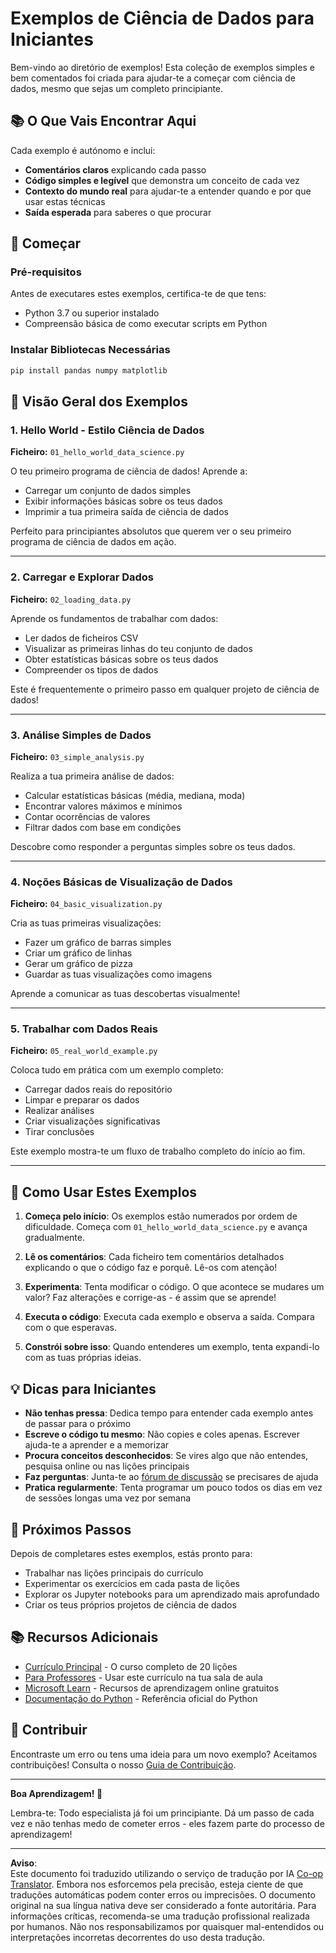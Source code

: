 <!--
CO_OP_TRANSLATOR_METADATA:
{
  "original_hash": "9bef7fd96c8f262339933117d9b3e342",
  "translation_date": "2025-10-03T13:00:51+00:00",
  "source_file": "examples/README.md",
  "language_code": "pt"
}
-->
# Exemplos de Ciência de Dados para Iniciantes

Bem-vindo ao diretório de exemplos! Esta coleção de exemplos simples e bem comentados foi criada para ajudar-te a começar com ciência de dados, mesmo que sejas um completo principiante.

## 📚 O Que Vais Encontrar Aqui

Cada exemplo é autónomo e inclui:
- **Comentários claros** explicando cada passo
- **Código simples e legível** que demonstra um conceito de cada vez
- **Contexto do mundo real** para ajudar-te a entender quando e por que usar estas técnicas
- **Saída esperada** para saberes o que procurar

## 🚀 Começar

### Pré-requisitos
Antes de executares estes exemplos, certifica-te de que tens:
- Python 3.7 ou superior instalado
- Compreensão básica de como executar scripts em Python

### Instalar Bibliotecas Necessárias
```bash
pip install pandas numpy matplotlib
```

## 📖 Visão Geral dos Exemplos

### 1. Hello World - Estilo Ciência de Dados
**Ficheiro:** `01_hello_world_data_science.py`

O teu primeiro programa de ciência de dados! Aprende a:
- Carregar um conjunto de dados simples
- Exibir informações básicas sobre os teus dados
- Imprimir a tua primeira saída de ciência de dados

Perfeito para principiantes absolutos que querem ver o seu primeiro programa de ciência de dados em ação.

---

### 2. Carregar e Explorar Dados
**Ficheiro:** `02_loading_data.py`

Aprende os fundamentos de trabalhar com dados:
- Ler dados de ficheiros CSV
- Visualizar as primeiras linhas do teu conjunto de dados
- Obter estatísticas básicas sobre os teus dados
- Compreender os tipos de dados

Este é frequentemente o primeiro passo em qualquer projeto de ciência de dados!

---

### 3. Análise Simples de Dados
**Ficheiro:** `03_simple_analysis.py`

Realiza a tua primeira análise de dados:
- Calcular estatísticas básicas (média, mediana, moda)
- Encontrar valores máximos e mínimos
- Contar ocorrências de valores
- Filtrar dados com base em condições

Descobre como responder a perguntas simples sobre os teus dados.

---

### 4. Noções Básicas de Visualização de Dados
**Ficheiro:** `04_basic_visualization.py`

Cria as tuas primeiras visualizações:
- Fazer um gráfico de barras simples
- Criar um gráfico de linhas
- Gerar um gráfico de pizza
- Guardar as tuas visualizações como imagens

Aprende a comunicar as tuas descobertas visualmente!

---

### 5. Trabalhar com Dados Reais
**Ficheiro:** `05_real_world_example.py`

Coloca tudo em prática com um exemplo completo:
- Carregar dados reais do repositório
- Limpar e preparar os dados
- Realizar análises
- Criar visualizações significativas
- Tirar conclusões

Este exemplo mostra-te um fluxo de trabalho completo do início ao fim.

---

## 🎯 Como Usar Estes Exemplos

1. **Começa pelo início**: Os exemplos estão numerados por ordem de dificuldade. Começa com `01_hello_world_data_science.py` e avança gradualmente.

2. **Lê os comentários**: Cada ficheiro tem comentários detalhados explicando o que o código faz e porquê. Lê-os com atenção!

3. **Experimenta**: Tenta modificar o código. O que acontece se mudares um valor? Faz alterações e corrige-as - é assim que se aprende!

4. **Executa o código**: Executa cada exemplo e observa a saída. Compara com o que esperavas.

5. **Constrói sobre isso**: Quando entenderes um exemplo, tenta expandi-lo com as tuas próprias ideias.

## 💡 Dicas para Iniciantes

- **Não tenhas pressa**: Dedica tempo para entender cada exemplo antes de passar para o próximo
- **Escreve o código tu mesmo**: Não copies e coles apenas. Escrever ajuda-te a aprender e a memorizar
- **Procura conceitos desconhecidos**: Se vires algo que não entendes, pesquisa online ou nas lições principais
- **Faz perguntas**: Junta-te ao [fórum de discussão](https://github.com/microsoft/Data-Science-For-Beginners/discussions) se precisares de ajuda
- **Pratica regularmente**: Tenta programar um pouco todos os dias em vez de sessões longas uma vez por semana

## 🔗 Próximos Passos

Depois de completares estes exemplos, estás pronto para:
- Trabalhar nas lições principais do currículo
- Experimentar os exercícios em cada pasta de lições
- Explorar os Jupyter notebooks para um aprendizado mais aprofundado
- Criar os teus próprios projetos de ciência de dados

## 📚 Recursos Adicionais

- [Currículo Principal](../README.md) - O curso completo de 20 lições
- [Para Professores](../for-teachers.md) - Usar este currículo na tua sala de aula
- [Microsoft Learn](https://docs.microsoft.com/learn/) - Recursos de aprendizagem online gratuitos
- [Documentação do Python](https://docs.python.org/3/) - Referência oficial do Python

## 🤝 Contribuir

Encontraste um erro ou tens uma ideia para um novo exemplo? Aceitamos contribuições! Consulta o nosso [Guia de Contribuição](../CONTRIBUTING.md).

---

**Boa Aprendizagem! 🎉**

Lembra-te: Todo especialista já foi um principiante. Dá um passo de cada vez e não tenhas medo de cometer erros - eles fazem parte do processo de aprendizagem!

---

**Aviso**:  
Este documento foi traduzido utilizando o serviço de tradução por IA [Co-op Translator](https://github.com/Azure/co-op-translator). Embora nos esforcemos pela precisão, esteja ciente de que traduções automáticas podem conter erros ou imprecisões. O documento original na sua língua nativa deve ser considerado a fonte autoritária. Para informações críticas, recomenda-se uma tradução profissional realizada por humanos. Não nos responsabilizamos por quaisquer mal-entendidos ou interpretações incorretas decorrentes do uso desta tradução.
